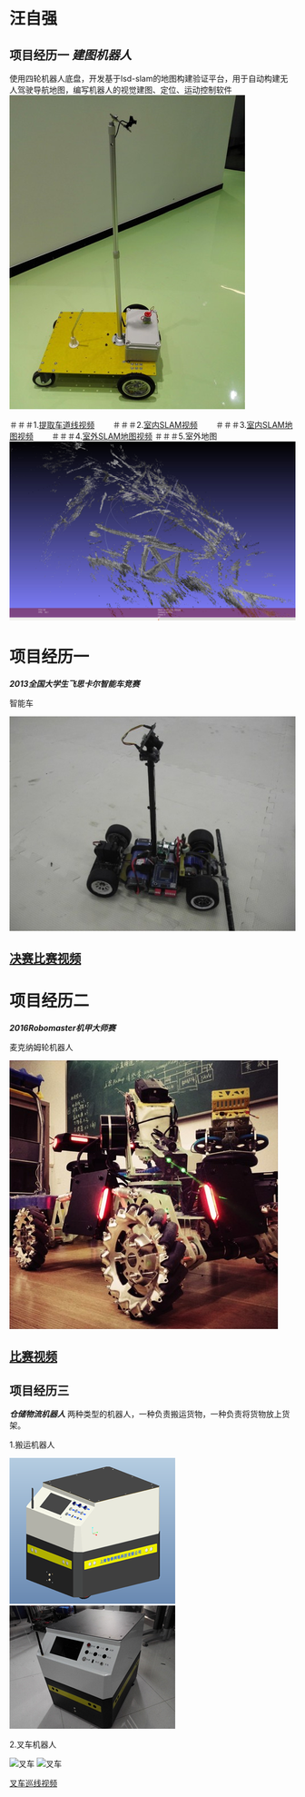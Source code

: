 # 汪自强

## 项目经历一 **_建图机器人_**
使用四轮机器人底盘，开发基于lsd-slam的地图构建验证平台，用于自动构建无人驾驶导航地图，编写机器人的视觉建图、定位、运动控制软件  
![机器人](picture/5.jpg)

＃＃＃1.[提取车道线视频](http://v.youku.com/v_show/id_XMzA4Nzc4MDM0MA==.html?spm=a2h3j.8428770.3416059.1)　　
＃＃＃2.[室内SLAM视频](http://v.youku.com/v_show/id_XMzA4NzczNjQxMg==.html?spm=a2h3j.8428770.3416059.1)　　
＃＃＃3.[室内SLAM地图视频](http://v.youku.com/v_show/id_XMzA4NzczNzk3Ng==.html?spm=a2h3j.8428770.3416059.1)　　
＃＃＃4.[室外SLAM地图视频](http://v.youku.com/v_show/id_XMzA4NzczODgyOA==.html?spm=a2h3j.8428770.3416059.1)
＃＃＃5.室外地图![室外地图](picture/lane.jpg)

# 项目经历一
**_2013全国大学生飞思卡尔智能车竞赛_**

智能车

![车](https://github.com/ArmstrongWall/slam/blob/master/gaitubao_com_15080828422999.jpg)
## [决赛比赛视频](http://v.youku.com/v_show/id_XMzA4NzgzODg4MA==.html?spm=a2h3j.8428770.3416059.1) 



# 项目经历二
**_2016Robomaster机甲大师赛_**

麦克纳姆轮机器人

![车](https://github.com/ArmstrongWall/slam/blob/master/gaitubao_com_15080830969931.jpg)
## [比赛视频](http://v.youku.com/v_show/id_XMzA4Nzg1NjE4OA==.html?spm=a2h3j.8428770.3416059.1) 



## 项目经历三
**_仓储物流机器人_**
两种类型的机器人，一种负责搬运货物，一种负责将货物放上货架。

1.搬运机器人

![搬运者](1.png)
![搬运者实际](2.png)

2.叉车机器人

![叉车](https://github.com/ArmstrongWall/Resume/blob/master/3.png)
![叉车](https://github.com/ArmstrongWall/Resume/blob/master/4.png)

[叉车巡线视频](http://v.youku.com/v_show/id_XMzA4NzcwMDE2NA==.html?spm=a2h3j.8428770.3416059.1) 




